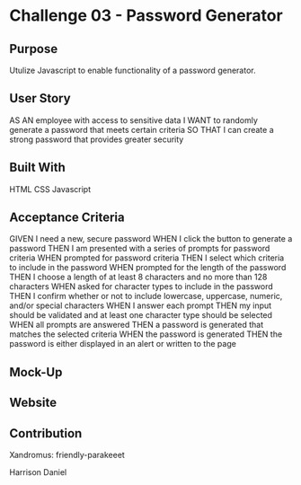 # Challenge 03 - Password Generator

## Purpose

Utulize Javascript to enable functionality of a password generator.

## User Story

AS AN employee with access to sensitive data
I WANT to randomly generate a password that meets certain criteria
SO THAT I can create a strong password that provides greater security

## Built With

HTML
CSS
Javascript

## Acceptance Criteria

GIVEN I need a new, secure password
WHEN I click the button to generate a password
THEN I am presented with a series of prompts for password criteria
WHEN prompted for password criteria
THEN I select which criteria to include in the password
WHEN prompted for the length of the password
THEN I choose a length of at least 8 characters and no more than 128 characters
WHEN asked for character types to include in the password
THEN I confirm whether or not to include lowercase, uppercase, numeric, and/or special characters
WHEN I answer each prompt
THEN my input should be validated and at least one character type should be selected
WHEN all prompts are answered
THEN a password is generated that matches the selected criteria
WHEN the password is generated
THEN the password is either displayed in an alert or written to the page

## Mock-Up

## Website

## Contribution

Xandromus: friendly-parakeeet

Harrison Daniel
